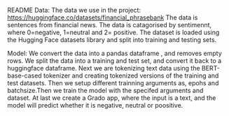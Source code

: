 README
Data:
The data we use in the project: https://huggingface.co/datasets/financial_phrasebank
The data is sentences from financial news. The data is catagorised by sentimennt, where 0=negative, 1=neutral and 2= positive.
The dataset is loaded using the Hugging Face datasets library and split into training and testing sets.

Model:
We convert the data into a pandas dataframe , and removes empty rows. We split the data into a training and test set, and convert it back to a huggingface dataframe.
Next we are tokenizing text data using the BERT-base-cased tokenizer and creating tokenized versions of the training and test datasets. Then we setup different trainning arguments as, epohs and batchsize.Then we train the model with the specifed arguments and dataset. At last we create a Grado app, where the input is a text, and the model will predict whether it is negative, neutral or poositive.






